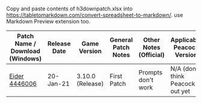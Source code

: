 Copy and paste contents of h3downpatch.xlsx into https://tabletomarkdown.com/convert-spreadsheet-to-markdown/.
use Markdown Preview extension too.

| Patch Name / Download (Windows) | Release Date | Game Version     | General Patch Notes | Other Notes (Official) | Applicable Peacock Version          | Other Notes (Peacock) |
|---------------------------------|--------------|------------------|---------------------|------------------------|-------------------------------------|-----------------------|
| [Eider 4446006](src/Eider_Windows_4446006.manifest)                  | 20-Jan-21    | 3.10.0 (Release) | First Patch         | Prompts don't work     | N/A (don't think Peacock is out yet |